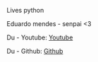 Lives python

Eduardo mendes - senpai <3

Du - Youtube: [Youtube](https://www.youtube.com/channel/UCAaKeg-BocRqphErdtIUFFw)

Du - Github: [Github](https://github.com/dunossauro)
